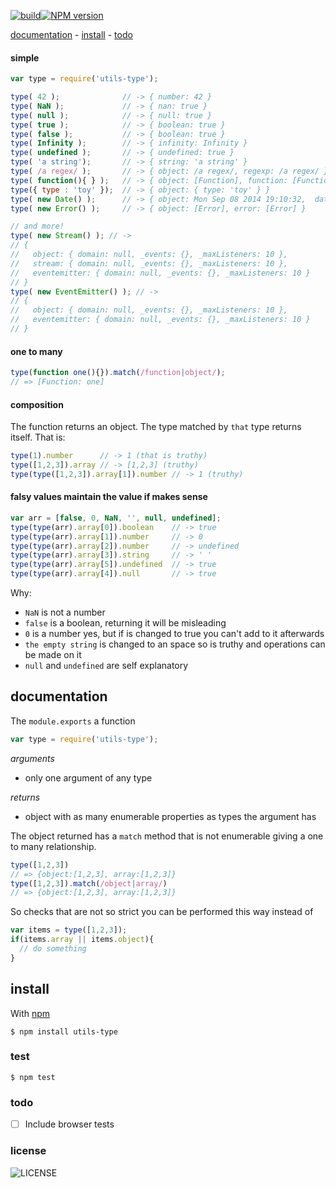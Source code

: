 [![build][badge-build]][x-travis][![NPM version][badge-version]][x-npm]

[documentation](#documentation) -
[install](#install) -
[todo](#todo)

#### simple

```js
var type = require('utils-type');

type( 42 );              // -> { number: 42 }
type( NaN );             // -> { nan: true }
type( null );            // -> { null: true }
type( true );            // -> { boolean: true }
type( false );           // -> { boolean: true }
type( Infinity );        // -> { infinity: Infinity }
type( undefined );       // -> { undefined: true }
type( 'a string');       // -> { string: 'a string' }
type( /a regex/ );       // -> { object: /a regex/, regexp: /a regex/ } }
type( function(){ } );   // -> { object: [Function], function: [Function] }
type({ type : 'toy' });  // -> { object: { type: 'toy' } }
type( new Date() );      // -> { object: Mon Sep 08 2014 19:10:32,  date: Mon Sep 08 2014 19:10:32 GMT+0200 (CEST) }
type( new Error() );     // -> { object: [Error], error: [Error] }

// and more!
type( new Stream() ); // ->
// {
//   object: { domain: null, _events: {}, _maxListeners: 10 },
//   stream: { domain: null, _events: {}, _maxListeners: 10 },
//   eventemitter: { domain: null, _events: {}, _maxListeners: 10 }
// }
type( new EventEmitter() ); // ->
// {
//   object: { domain: null, _events: {}, _maxListeners: 10 },
//   eventemitter: { domain: null, _events: {}, _maxListeners: 10 }
// }
```
#### one to many

```js
type(function one(){}).match(/function|object/);
// => [Function: one]
```

#### composition

The function returns an object. The type matched by `that` type returns itself. That is:

```js
type(1).number      // -> 1 (that is truthy)
type([1,2,3]).array // -> [1,2,3] (truthy)
type(type([1,2,3]).array[1]).number // -> 1 (truthy)
```

#### falsy values maintain the value if makes sense

```js
var arr = [false, 0, NaN, '', null, undefined];
type(type(arr).array[0]).boolean    // -> true
type(type(arr).array[1]).number     // -> 0
type(type(arr).array[2]).number     // -> undefined
type(type(arr).array[3]).string     // -> ' '
type(type(arr).array[5]).undefined  // -> true
type(type(arr).array[4]).null       // -> true
```

Why:
- `NaN` is not a number
- `false` is a boolean, returning it will be misleading
- `0` is a number yes, but if is changed to true you can't add to it afterwards
- `the empty string` is changed to an space so is truthy and operations can be made on it
- `null` and `undefined` are self explanatory

## documentation

The `module.exports` a function

```js
var type = require('utils-type');
```

_arguments_
 - only one argument of any type

_returns_
 - object with as many enumerable properties as types the argument has

The object returned has a `match` method that is not enumerable giving a one to many relationship.

```js
type([1,2,3])
// => {object:[1,2,3], array:[1,2,3]}
type([1,2,3]).match(/object|array/)
// => {object:[1,2,3], array:[1,2,3]}
```
So checks that are not so strict you can be performed this way instead of

```js
var items = type([1,2,3]);
if(items.array || items.object){
  // do something
}
```

## install

With [npm][x-npm]

    $ npm install utils-type

### test

    $ npm test

### todo

 - [ ] Include browser tests

### license

![LICENSE](http://img.shields.io/npm/l/utils-type.svg?style=flat-square)

[x-npm]: https://npmjs.org/package/utils-type
[x-travis]: https://travis-ci.org/stringparser/utils-type/builds
[badge-build]: http://img.shields.io/travis/stringparser/utils-type/master.svg?style=flat-square
[badge-version]: http://img.shields.io/npm/v/utils-type.svg?style=flat-square
